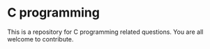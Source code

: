 # C programming

This is a repository for C programming related questions.
You are all welcome to contribute.

